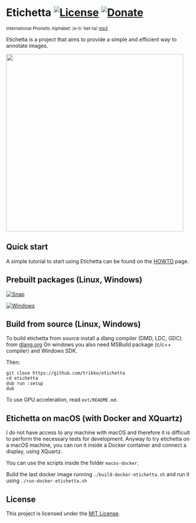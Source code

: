 # Etichetta [![License](https://img.shields.io/badge/license-MIT-blue.svg)](https://github.com/trikko/etichetta/blob/main/LICENSE) [![Donate](https://img.shields.io/badge/paypal-buy_me_a_beer-FFEF00?logo=paypal&logoColor=white)](https://paypal.me/andreafontana/5)
<sup>International Phonetic Alphabet: /e-ti-'ket-ta/ [mp3](https://www.dropbox.com/scl/fi/ow41ztln8vcbw8t10bcd1/etichetta.mp3?rlkey=6lecfwxq9h2aj6nzzimjlejdp&st=n1d6clii&dl=0)</sup>

Etichetta is a project that aims to provide a simple and efficient way to annotate images.

<img src="https://github.com/trikko/etichetta/assets/647157/09be6f08-d9e8-420a-aeee-2fed69fe6c61" width=480>

## Quick start
A simple tutorial to start using Etichetta can be found on the [HOWTO](https://github.com/trikko/etichetta/blob/main/HOWTO.md) page.


## Prebuilt packages (Linux, Windows)
[![Snap](https://img.shields.io/badge/-Linux_AppImage_-red.svg?style=for-the-badge&logo=linux)](https://github.com/trikko/etichetta/releases/latest/download/etichetta.AppImage)

[![Windows](https://img.shields.io/badge/-Windows_installer-blue.svg?style=for-the-badge&logo=windows)](https://github.com/trikko/etichetta/releases/latest/download/etichetta-setup.exe)

## Build from source (Linux, Windows)

To build etichetta from source install a dlang compiler (DMD, LDC, GDC) from [dlang.org](https://dlang.org)
On windows you also need MSBuild package (c/c++ compiler) and Windows SDK.

Then:

```
git close https://github.com/trikko/etichetta
cd etichetta
dub run :setup
dub
```

To use GPU acceleration, read `ext/README.md`.

## Etichetta on macOS (with Docker and XQuartz)

I do not have access to any machine with macOS and therefore it is difficult to perform the necessary tests for development. Anyway to try etichetta on a macOS machine, you can run it inside a Docker container and connect a display, using XQuartz.

You can use the scripts inside the folder `macos-docker`.

Build the last docker image running `./build-docker-etichetta.sh` and run it using `./run-docker-etichetta.sh`

## License

This project is licensed under the [MIT License](https://github.com/your-username/etichetta/blob/main/LICENSE).
